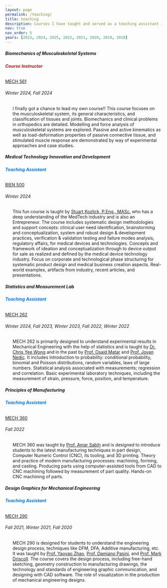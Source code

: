 ```yaml
---
layout: page
permalink: /teaching/
title: teaching
description: Courses I have taught and served as a teaching assistant in the past.
nav: true
nav_order: 5
years: [2023, 2024, 2025, 2022, 2021, 2020, 2019, 2018]
---
```



<div class="content">

  <div class="card mt-3">
    <div class="p-3">
      <div class="row">
        <div class="col-sm-10">
          <h5 class="font-weight-bold d-inline">Biomechanics of Musculoskeletal Systems</h5>
          <h6 class="d-inline ml-2" style="color: #d01414; font-weight: bold;">Course Instructor</h6>
        </div>
        <div class="col-sm-2 text-left text-sm-right">
          <a class="badge font-weight-bold light-blue darken-1 text-uppercase align-middle" href="https://www.mcgill.ca/mecheng/grad/courses" target="_blank">
              MECH 561
          </a>
        </div>
      </div>
      <h6 class="font-italic mt-2 mt-sm-0">Winter 2024, Fall 2024</h6>
      <ul class="card-text font-weight-light list-group list-group-flush">
        <p>
          I finally got a chance to lead my own course!! This course focuses on the musculoskeletal system, its general characteristics, and classification of tissues and joints. Biomechanics and clinical problems in orthopedics are detailed. Modelling and force analysis of musculoskeletal systems are explored. Passive and active kinematics as well as load-deformation properties of passive connective tissue, and stimulated muscle response are demonstrated by way of experimental approaches and case studies.
        </p>
      </ul>
    </div>
  </div>

  <div class="card mt-3">
    <div class="p-3">
      <div class="row">
        <div class="col-sm-10">
          <h5 class="font-weight-bold d-inline">Medical Technology Innovation and Development</h5>
          <h6 class="d-inline ml-2" style="color: #007bff; font-weight: bold;">Teaching Assistant</h6>
        </div>
        <div class="col-sm-2 text-left text-sm-right">
          <a class="badge font-weight-bold light-blue darken-1 text-uppercase align-middle" href="https://www.mcgill.ca/study/2024-2025/courses/bien-500" target="_blank">
              BIEN 500
          </a>
        </div>
      </div>
      <h6 class="font-italic mt-2 mt-sm-0">Winter 2024</h6>
      <ul class="card-text font-weight-light list-group list-group-flush">
        <p>
          This fun course is taught by <a href='https://www.linkedin.com/in/stuartkozlick/?original_referer=https%3A%2F%2Fwww%2Egoogle%2Ecom%2F&originalSubdomain=ca'>Stuart Kozlick, P.Eng., MASc.</a> who has a deep understanding of the MedTech industry and is also an Entrepreneur. The course includes systematic design methodologies and support concepts: clinical user need identification, brainstorming and conceptualization, system and robust design & development practices, verification & validation testing and failure modes analysis, regulatory affairs, for medical devices and technologies. Concepts and framework of ideation and conceptualization through to device output for sale as realized and defined by the medical device technology industry. Focus on corporate and technological phase structuring for systematic product design and medical business creation aspects. Real-world examples, artifacts from industry, recent articles, and presentations.
        </p>
      </ul>
    </div>
  </div>

  <div class="card mt-3">
    <div class="p-3">
      <div class="row">
        <div class="col-sm-10">
          <h5 class="font-weight-bold d-inline">Statistics and Measurement Lab</h5>
          <h6 class="d-inline ml-2" style="color: #007bff; font-weight: bold;">Teaching Assistant</h6>
        </div>
        <div class="col-sm-2 text-left text-sm-right">
          <a class="badge font-weight-bold light-blue darken-1 text-uppercase align-middle" href="https://www.mcgill.ca/study/2022-2023/courses/mech-262" target="_blank">
              MECH 262
          </a>
        </div>
      </div>
      <h6 class="font-italic mt-2 mt-sm-0">Winter 2024, Fall 2023, Winter 2023, Fall 2022, Winter 2022</h6>
      <ul class="card-text font-weight-light list-group list-group-flush">
        <p>
          MECH 262 is primarily designed to understand experimental results in Mechanical Engineering with the help of statistics and is taught by <a href='https://chrisywong.github.io/'>Dr. Chris Yee Wong</a> and in the past by <a href='https://www.linkedin.com/in/osaid-matar-ph-d-47b79a46/'>Prof. Osaid Matar</a> and <a href='https://www.mcgill.ca/mecheng/people/staff/jovan-nedic'>Prof. Jovan Nedic</a>. It includes Introduction to probability: conditional probability, binomial and Poisson distributions, random variables, laws of large numbers. Statistical analysis associated with measurements; regression and correlation. Basic experimental laboratory techniques, including the measurement of strain, pressure, force, position, and temperature.
        </p>
      </ul>
    </div>
  </div>

  <div class="card mt-3">
    <div class="p-3">
      <div class="row">
        <div class="col-sm-10">
          <h5 class="font-weight-bold d-inline">Principles of Manufacturing</h5>
          <h6 class="d-inline ml-2" style="color: #007bff; font-weight: bold;">Teaching Assistant</h6>
        </div>
        <div class="col-sm-2 text-left text-sm-right">
          <a class="badge font-weight-bold light-blue darken-1 text-uppercase align-middle" href="https://www.mcgill.ca/study/2022-2023/courses/mech-360" target="_blank">
              MECH 360
          </a>
        </div>
      </div>
      <h6 class="font-italic mt-2 mt-sm-0">Fall 2022</h6>
      <ul class="card-text font-weight-light list-group list-group-flush">
        <p>
          MECH 360 was taught by <a href='https://www.mcgill.ca/continuingstudies/scs-community/biographies/sabih-amar'>Prof. Amar Sabih</a> and is designed to introduce students to the latest manufacturing techniques in part design, Computer Numeric Control (CNC), its tooling, and 3D printing. Theory and practice of modern manufacturing processes: machining, forming, and casting. Producing parts using computer-assisted tools from CAD to CNC machining followed by measurement of part quality. Hands-on CNC machining of parts.
        </p>
      </ul>
    </div>
  </div>

  <div class="card mt-3">
    <div class="p-3">
      <div class="row">
        <div class="col-sm-10">
          <h5 class="font-weight-bold d-inline">Design Graphics for Mechanical Engineering</h5>
          <h6 class="d-inline ml-2" style="color: #007bff; font-weight: bold;">Teaching Assistant</h6>
        </div>
        <div class="col-sm-2 text-left text-sm-right">
          <a class="badge font-weight-bold light-blue darken-1 text-uppercase align-middle" href="https://www.mcgill.ca/study/2021-2022/courses/mech-290" target="_blank">
              MECH 290
          </a>
        </div>
      </div>
      <h6 class="font-italic mt-2 mt-sm-0">Fall 2021, Winter 2021, Fall 2020</h6>
      <ul class="card-text font-weight-light list-group list-group-flush">
        <p>
          MECH 290 is designed for students to understand the engineering design process, techniques like DFM, DFA, Additive manufacturing, etc. It was taught by <a href='https://www.mcgill.ca/mecheng/yaoyao-zhao'>Prof. Yaoyao Zhao</a>, <a href='https://www.mcgill.ca/mecheng/damiano-pasini'>Prof. Damiano Pasini</a>, and <a href='https://www.mcgill.ca/mecheng/people/staff/mark-driscoll'>Prof. Mark Driscoll</a>. The course covers the design process, including free-hand sketching, geometry construction to manufacturing drawings, the technology and standards of engineering graphic communication, and designing with CAD software. The role of visualization in the production of mechanical engineering designs.
        </p>
      </ul>
    </div>
  </div>

</div>
